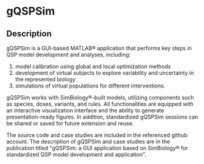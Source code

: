 # gQSPSim
## Description
gQSPSim is a GUI-based MATLAB® application that performs key steps in QSP model development and analyses, including:

1) model calibration using global and local optimization methods 
2) development of virtual subjects to explore variability and uncertainty in the represented biology 
3) simulations of virtual populations for different interventions.

gQSPSim works with SimBiology®-built models, utilizing components such as species, doses, variants, and rules. All functionalities are equipped with an interactive visualization interface and the ability to generate presentation-ready figures. In addition, standardized gQSPSim sessions can be shared or saved for future extension and reuse.

The source code and case studies are included in the referenced github account. The description of gQSPSim and case studies are in the publication titled "gQSPSim: a GUI application based on SimBiology® for standardized QSP model development and application".
